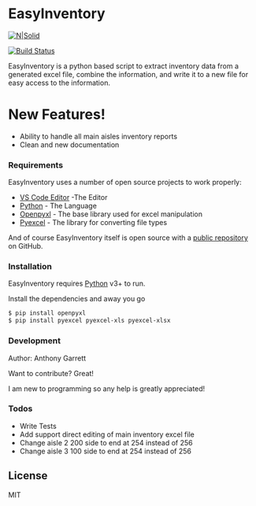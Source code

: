# EasyInventory

[![N|Solid](https://miro.medium.com/max/601/1*PPIp7twJJUknfohZqtL8pQ.png)](https://www.python.org)

[![Build Status](https://travis-ci.org/joemccann/dillinger.svg?branch=master)](https://travis-ci.org/joemccann/dillinger)

EasyInventory is a python based script to extract inventory data from a generated excel file, combine the information, and write it to a new file for easy access to the information.

# New Features!

  - Ability to handle all main aisles inventory reports
  - Clean and new documentation

### Requirements

EasyInventory uses a number of open source projects to work properly:

* [VS Code Editor](https://code.visualstudio.com/) -The Editor
* [Python](https:/www.python.org/) - The Language
* [Openpyxl](https://openpyxl.readthedocs.io/en/stable/) - The base library used for excel manipulation
* [Pyexcel](http://docs.pyexcel.org/en/latest/) - The library for converting file types


And of course EasyInventory itself is open source with a [public repository](https://github.com/AnthonyTGarrett/easy_inventory)
 on GitHub.

### Installation

EasyInventory requires [Python](https://python.org/) v3+ to run.

Install the dependencies and away you go

```sh
$ pip install openpyxl
$ pip install pyexcel pyexcel-xls pyexcel-xlsx
```

### Development

Author: Anthony Garrett

Want to contribute? Great!

I am new to programming so any help is greatly appreciated!


### Todos

 - Write Tests
 - Add support direct editing of main inventory excel file
 - Change aisle 2 200 side to end at 254 instead of 256
 - Change aisle 3 100 side to end at 254 instead of 256

License
----

MIT
